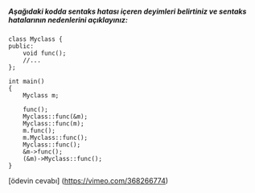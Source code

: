 ##### Aşağıdaki kodda sentaks hatası içeren deyimleri belirtiniz ve sentaks hatalarının nedenlerini açıklayınız:

```
class Myclass {
public:
	void func();
	//...
};

int main()
{
	Myclass m;

	func();
	Myclass::func(&m);
	Myclass::func(m);
	m.func();
	m.Myclass::func();
	Myclass::func();
	&m->func();
	(&m)->Myclass::func();
}
```

[ödevin cevabı] (https://vimeo.com/368266774)

